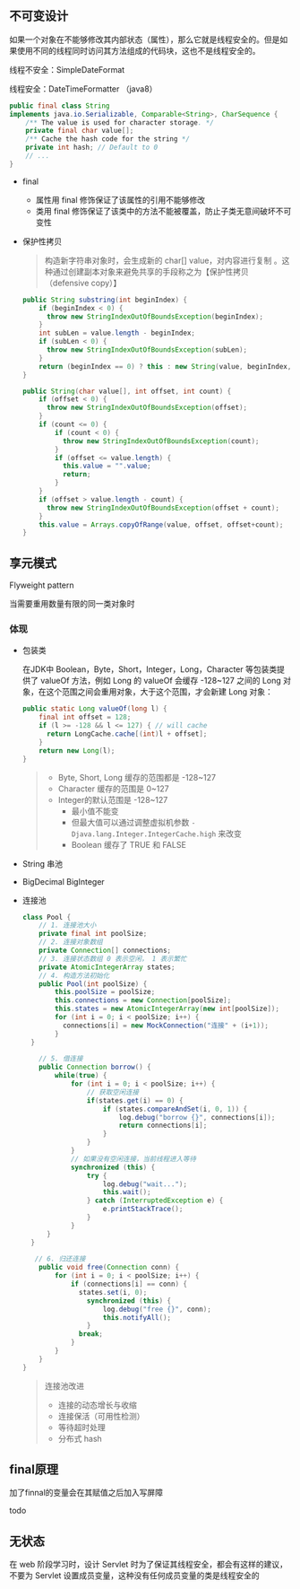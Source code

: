 ## 不可变设计

如果一个对象在不能够修改其内部状态（属性），那么它就是线程安全的。但是如果使用不同的线程同时访问其方法组成的代码块，这也不是线程安全的。

线程不安全：SimpleDateFormat

线程安全：DateTimeFormatter （java8）



```java
public final class String
implements java.io.Serializable, Comparable<String>, CharSequence {
    /** The value is used for character storage. */
    private final char value[];
    /** Cache the hash code for the string */
    private int hash; // Default to 0
    // ...
}
```

- final

  - 属性用 final 修饰保证了该属性的引用不能够修改
  - 类用 final 修饰保证了该类中的方法不能被覆盖，防止子类无意间破坏不可变性

- 保护性拷贝

  > 构造新字符串对象时，会生成新的 char[] value，对内容进行复制 。这种通过创建副本对象来避免共享的手段称之为【保护性拷贝（defensive copy）】

  ```java
  public String substring(int beginIndex) {
      if (beginIndex < 0) {
      	throw new StringIndexOutOfBoundsException(beginIndex);
      }
      int subLen = value.length - beginIndex;
      if (subLen < 0) {
      	throw new StringIndexOutOfBoundsException(subLen);
      }
      return (beginIndex == 0) ? this : new String(value, beginIndex, subLen);
  }
  
  public String(char value[], int offset, int count) {
      if (offset < 0) {
      	throw new StringIndexOutOfBoundsException(offset);
      }
      if (count <= 0) {
          if (count < 0) {
          	throw new StringIndexOutOfBoundsException(count);
          }
          if (offset <= value.length) {
          	this.value = "".value;
          	return;
          }
      }
      if (offset > value.length - count) {
      	throw new StringIndexOutOfBoundsException(offset + count);
      }
      this.value = Arrays.copyOfRange(value, offset, offset+count);
  }
  ```

## 享元模式

Flyweight pattern 

当需要重用数量有限的同一类对象时

### 体现

- 包装类

  在JDK中 Boolean，Byte，Short，Integer，Long，Character 等包装类提供了 valueOf 方法，例如 Long 的 valueOf 会缓存 -128~127 之间的 Long 对象，在这个范围之间会重用对象，大于这个范围，才会新建 Long 对象：

  ```java
  public static Long valueOf(long l) {
      final int offset = 128;
      if (l >= -128 && l <= 127) { // will cache
      	return LongCache.cache[(int)l + offset];
      }
      return new Long(l);
  }
  ```

  > - Byte, Short, Long 缓存的范围都是 -128~127
  > - Character 缓存的范围是 0~127
  > - Integer的默认范围是 -128~127
  >   - 最小值不能变
  >   - 但最大值可以通过调整虚拟机参数 `-Djava.lang.Integer.IntegerCache.high` 来改变
  >   - Boolean 缓存了 TRUE 和 FALSE

- String 串池

- BigDecimal BigInteger

- 连接池

  ```java
  class Pool {
      // 1. 连接池大小
      private final int poolSize;
      // 2. 连接对象数组
      private Connection[] connections;
      // 3. 连接状态数组 0 表示空闲， 1 表示繁忙
      private AtomicIntegerArray states;
      // 4. 构造方法初始化
      public Pool(int poolSize) {
          this.poolSize = poolSize;
          this.connections = new Connection[poolSize];
          this.states = new AtomicIntegerArray(new int[poolSize]);
          for (int i = 0; i < poolSize; i++) {
          	connections[i] = new MockConnection("连接" + (i+1));
          }
  	}
      
      // 5. 借连接
      public Connection borrow() {
          while(true) {
              for (int i = 0; i < poolSize; i++) {
                  // 获取空闲连接
                  if(states.get(i) == 0) {
                      if (states.compareAndSet(i, 0, 1)) {
                          log.debug("borrow {}", connections[i]);
                          return connections[i];
                      }
                  }
              }
              // 如果没有空闲连接，当前线程进入等待
              synchronized (this) {
                  try {
                      log.debug("wait...");
                      this.wait();
                  } catch (InterruptedException e) {
                      e.printStackTrace();
                  }
              }
  		}
  	}
      
     // 6. 归还连接
      public void free(Connection conn) {
          for (int i = 0; i < poolSize; i++) {
              if (connections[i] == conn) {
              	states.set(i, 0);
                  synchronized (this) {
                      log.debug("free {}", conn);
                      this.notifyAll();
                  }
              	break;
              }
          }
      }    
  }
  ```

  > 连接池改进
  >
  > - 连接的动态增长与收缩
  > - 连接保活（可用性检测）
  > - 等待超时处理
  > - 分布式 hash

## final原理

加了finnal的变量会在其赋值之后加入写屏障

todo

## 无状态

在 web 阶段学习时，设计 Servlet 时为了保证其线程安全，都会有这样的建议，不要为 Servlet 设置成员变量，这种没有任何成员变量的类是线程安全的